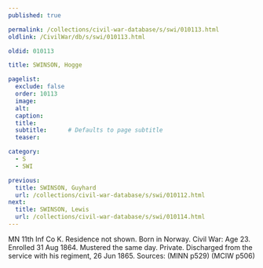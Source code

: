 ```yaml
---
published: true

permalink: /collections/civil-war-database/s/swi/010113.html
oldlink: /CivilWar/db/s/swi/010113.html

oldid: 010113

title: SWINSON, Hogge

pagelist:
  exclude: false
  order: 10113
  image: 
  alt:
  caption:
  title:
  subtitle:      # Defaults to page subtitle
  teaser:

category: 
  - S 
  - SWI

previous:
  title: SWINSON, Guyhard
  url: /collections/civil-war-database/s/swi/010112.html  
next:
  title: SWINSON, Lewis
  url: /collections/civil-war-database/s/swi/010114.html   
---
```

MN 11th Inf Co K. Residence not shown. Born in Norway. Civil War: Age 23. Enrolled 31 Aug 1864. Mustered the same day. Private. Discharged from the service with his regiment, 26 Jun 1865. Sources: (MINN p529) (MCIW p506)